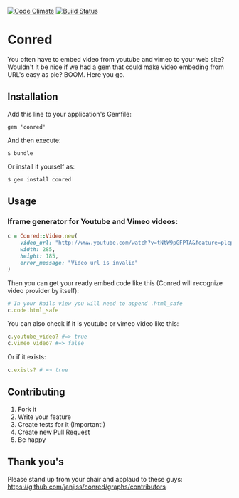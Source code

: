 [![Code Climate](https://codeclimate.com/github/janjiss/conred.png)](https://codeclimate.com/github/janjiss/conred)
[![Build Status](https://travis-ci.org/janjiss/conred.png?branch=master)](https://travis-ci.org/janjiss/conred)

# Conred

You often have to embed video from youtube and vimeo to your web site? Wouldn't it be nice if we had a gem that could make video embeding from URL's easy as pie? BOOM. Here you go.

## Installation

Add this line to your application's Gemfile:

    gem 'conred'

And then execute:

    $ bundle

Or install it yourself as:

    $ gem install conred

## Usage

### Iframe generator for Youtube and Vimeo videos:

```ruby
c = Conred::Video.new(
	video_url: "http://www.youtube.com/watch?v=tNtW9pGFPTA&feature=plcp", 
	width: 285, 
	height: 185,
	error_message: "Video url is invalid"
)
```

Then you can get your ready embed code like this (Conred will recognize video provider by itself):

```ruby
# In your Rails view you will need to append .html_safe
c.code.html_safe
```
    
You can also check if it is youtube or vimeo video like this:

```ruby
c.youtube_video? #=> true
c.vimeo_video? #=> false
```
    
Or if it exists:

```ruby
c.exists? # => true
```

## Contributing

1. Fork it
2. Write your feature
3. Create tests for it (Important!)
4. Create new Pull Request
5. Be happy

## Thank you's

Please stand up from your chair and applaud to these guys: https://github.com/janjiss/conred/graphs/contributors
